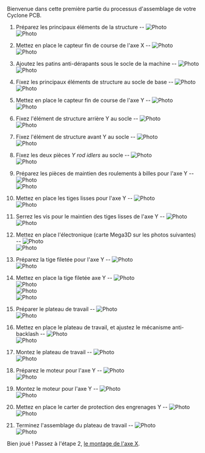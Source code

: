 Bienvenue dans cette première partie du processus d'assemblage de votre Cyclone PCB.  

1) Préparez les principaux éléments de la structure
--
![Photo](img_Y/1a.jpg)  
![Photo](img_Y/1b.jpg)  


2) Mettez en place le capteur fin de course de l'axe X
--
![Photo](img_Y/2a.jpg)  
![Photo](img_Y/2b.jpg)  


3) Ajoutez les patins anti-dérapants sous le socle de la machine
--
![Photo](img_Y/3a.jpg)  
![Photo](img_Y/3b.jpg)  


4) Fixez les principaux éléments de structure au socle de base
--
![Photo](img_Y/4a.jpg)  
![Photo](img_Y/4b.jpg)  


5) Mettez en place le capteur fin de course de l'axe Y
--
![Photo](img_Y/5a.jpg)  
![Photo](img_Y/5b.jpg)  


6) Fixez l'élément de structure arrière Y au socle
--
![Photo](img_Y/6a.jpg)  
![Photo](img_Y/6b.jpg)  


7) Fixez l'élément de structure avant Y au socle
--
![Photo](img_Y/7a.jpg)  
![Photo](img_Y/7b.jpg)  


8) Fixez les deux pièces *Y rod idlers* au socle
--
![Photo](img_Y/8a.jpg)  
![Photo](img_Y/8b.jpg)  


9) Préparez les pièces de maintien des roulements à billes pour l'axe Y
--
![Photo](img_Y/9a.jpg)  
![Photo](img_Y/9b.jpg)  


10) Mettez en place les tiges lisses pour l'axe Y
--
![Photo](img_Y/10a.jpg)  
![Photo](img_Y/10b.jpg)  


11) Serrez les vis pour le maintien des tiges lisses de l'axe Y
--
![Photo](img_Y/11a.jpg)  
![Photo](img_Y/11b.jpg)  


12) Mettez en place l'électronique (carte Mega3D sur les photos suivantes)
--
![Photo](img_Y/12a.jpg)  
![Photo](img_Y/12b.jpg)  


13) Préparez la tige filetée pour l'axe Y
--
![Photo](img_Y/13a.jpg)  
![Photo](img_Y/13b.jpg)  


14) Mettez en place la tige filetée axe Y
--
![Photo](img_Y/14a.jpg)  
![Photo](img_Y/14b.jpg)  
![Photo](img_Y/14c.jpg)  
![Photo](img_Y/14d.jpg)  


15) Préparer le plateau de travail
--
![Photo](img_Y/15a.jpg)  
![Photo](img_Y/15b.jpg)  


16) Mettez en place le plateau de travail, et ajustez le mécanisme anti-backlash
--
![Photo](img_Y/16a.jpg)  
![Photo](img_Y/16b.jpg)  


17) Montez le plateau de travail
--
![Photo](img_Y/17a.jpg)  
![Photo](img_Y/17b.jpg)  


18) Préparez le moteur pour l'axe Y
--
![Photo](img_Y/18a.jpg)  
![Photo](img_Y/18b.jpg)  


19) Montez le moteur pour l'axe Y
--
![Photo](img_Y/19a.jpg)  
![Photo](img_Y/19b.jpg)  


20) Mettez en place le carter de protection des engrenages Y
--
![Photo](img_Y/20a.jpg)  
![Photo](img_Y/20b.jpg)  


21) Terminez l'assemblage du plateau de travail
--
![Photo](img_Y/21a.jpg)  
![Photo](img_Y/21b.jpg)  

Bien joué ! Passez à l'étape 2, [le montage de l'axe X](Montage-axe-X.md).


